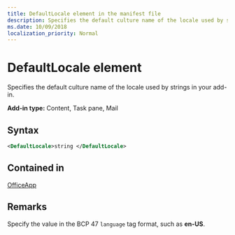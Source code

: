 ```yaml
---
title: DefaultLocale element in the manifest file
description: Specifies the default culture name of the locale used by strings in your add-in.
ms.date: 10/09/2018
localization_priority: Normal
---
```


# DefaultLocale element

Specifies the default culture name of the locale used by strings in your add-in.

**Add-in type:** Content, Task pane, Mail

## Syntax

```XML
<DefaultLocale>string </DefaultLocale>
```

## Contained in

[OfficeApp](officeapp.md)

## Remarks

Specify the value in the BCP 47  `language` tag format, such as **en-US**.


